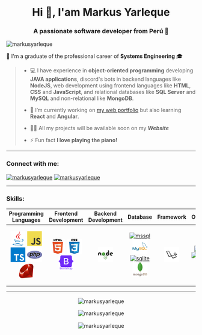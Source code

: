 <h1 align="center">Hi 👋, I'am Markus Yarleque</h1>
<h3 align="center">A passionate software developer from Perú 🚩</h3>

<p align="left"> <img src="https://komarev.com/ghpvc/?username=markusyarleque&label=Profile%20views&color=0e75b6&style=flat" alt="markusyarleque" /> </p>

📌 I'm a graduate of the professional career of **Systems Engineering** 🎓

> - 💻 I have experience in **object-oriented programming** developing **JAVA applications**, discord's bots in backend languages ​​like **NodeJS**, web development using frontend languages ​​like **HTML**, **CSS** and **JavaScript**, and relational databases like **SQL Server** and **MySQL** and non-relational like **MongoDB**.
> 
> - 🔭 I’m currently working on [my web portfolio](https://github.com/markusyarleque/portafolio) but also learning **React** and **Angular**.
> 
> - 👨‍💻 All my projects will be available soon on my ***Website***
> 
> - ⚡ Fun fact **I love playing the piano!**

---

<h3 align="left">Connect with me:</h3>

<p align="left">
<a href="https://linkedin.com/in/markusyarleque" target="blank"><img align="center" src="https://raw.githubusercontent.com/rahuldkjain/github-profile-readme-generator/master/src/images/icons/Social/linked-in-alt.svg" alt="markusyarleque" height="30" width="40" /></a>
<a href="https://fb.com/markusyarleque" target="blank"><img align="center" src="https://raw.githubusercontent.com/rahuldkjain/github-profile-readme-generator/master/src/images/icons/Social/facebook.svg" alt="markusyarleque" height="30" width="40" /></a>
</p>

***

<h3 align="left">Skills:</h3>

| Programming Languages      | Frontend Development           | Backend Development | Database | Framework | Others |
|:-------------:|:-------------:|:-----:|:-----:|:-----:|:-----:|
| <p align="center"> <a href="https://www.java.com" target="_blank" rel="noreferrer"><img src="https://raw.githubusercontent.com/devicons/devicon/master/icons/java/java-original.svg" alt="java" width="40" height="40"/></a> <a href="https://developer.mozilla.org/en-US/docs/Web/JavaScript" target="_blank" rel="noreferrer"><img src="https://raw.githubusercontent.com/devicons/devicon/master/icons/javascript/javascript-original.svg" alt="javascript" width="40" height="40"/></a> <a href="https://www.typescriptlang.org/" target="_blank" rel="noreferrer"><img src="https://raw.githubusercontent.com/devicons/devicon/master/icons/typescript/typescript-original.svg" alt="typescript" width="40" height="40"/></a> <a href="https://www.php.net" target="_blank" rel="noreferrer"><img src="https://raw.githubusercontent.com/devicons/devicon/master/icons/php/php-original.svg" alt="php" width="40" height="40"/></a> <a href="https://www.ruby-lang.org/en/" target="_blank" rel="noreferrer"><img src="https://raw.githubusercontent.com/devicons/devicon/master/icons/ruby/ruby-original.svg" alt="ruby" width="40" height="40"/></a> </p> | <p align="center"> <a href="https://www.w3.org/html/" target="_blank" rel="noreferrer"><img src="https://raw.githubusercontent.com/devicons/devicon/master/icons/html5/html5-original-wordmark.svg" alt="html5" width="40" height="40"/></a> <a href="https://www.w3schools.com/css/" target="_blank" rel="noreferrer"><img src="https://raw.githubusercontent.com/devicons/devicon/master/icons/css3/css3-original-wordmark.svg" alt="css3" width="40" height="40"/></a> <a href="https://getbootstrap.com" target="_blank" rel="noreferrer"><img src="https://raw.githubusercontent.com/devicons/devicon/master/icons/bootstrap/bootstrap-plain-wordmark.svg" alt="bootstrap" width="40" height="40"/></a> </p> | <p align="center"> <a href="https://nodejs.org" target="_blank" rel="noreferrer"><img src="https://raw.githubusercontent.com/devicons/devicon/master/icons/nodejs/nodejs-original-wordmark.svg" alt="nodejs" width="40" height="40"/></a> </p> | <p align="center"> <a href="https://www.microsoft.com/en-us/sql-server" target="_blank" rel="noreferrer"><img src="https://www.svgrepo.com/show/303229/microsoft-sql-server-logo.svg" alt="mssql" width="40" height="40"/></a> <a href="https://www.mysql.com/" target="_blank" rel="noreferrer"><img src="https://raw.githubusercontent.com/devicons/devicon/master/icons/mysql/mysql-original-wordmark.svg" alt="mysql" width="40" height="40"/></a> <a href="https://www.sqlite.org/" target="_blank" rel="noreferrer"><img src="https://www.vectorlogo.zone/logos/sqlite/sqlite-icon.svg" alt="sqlite" width="40" height="40"/></a> <a href="https://www.mongodb.com/" target="_blank" rel="noreferrer"><img src="https://raw.githubusercontent.com/devicons/devicon/master/icons/mongodb/mongodb-original-wordmark.svg" alt="mongodb" width="40" height="40"/></a> </p> | <p align="center"> <a href="https://laravel.com/" target="_blank" rel="noreferrer"><img src="https://raw.githubusercontent.com/vorillaz/devicons/ba75593fdf8d66496676a90cbf127d721f73e961/!SVG/laravel.svg" alt="laravel" width="40" height="40"/></a> </p>| <p align="center"> <a href="https://git-scm.com/" target="_blank" rel="noreferrer"><img src="https://www.vectorlogo.zone/logos/git-scm/git-scm-icon.svg" alt="git" width="40" height="40"/></a> <a href="https://heroku.com" target="_blank" rel="noreferrer"><img src="https://www.vectorlogo.zone/logos/heroku/heroku-icon.svg" alt="heroku" width="40" height="40"/></a>  |         

___

<p align="center"><img align="center" src="https://github-readme-stats.vercel.app/api/top-langs?username=markusyarleque&show_icons=true&locale=en&layout=compact" alt="markusyarleque" /></p>

<p align="center"><img align="center" src="https://github-readme-stats.vercel.app/api?username=markusyarleque&show_icons=true&locale=en" alt="markusyarleque" /></p>

<p align="center"><img align="center" src="https://github-readme-streak-stats.herokuapp.com/?user=markusyarleque&" alt="markusyarleque" /></p>
